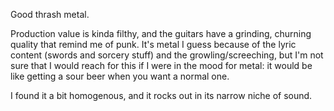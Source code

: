 Good thrash metal.

Production value is kinda filthy, and the guitars have a grinding, churning quality that remind
me of punk. It's metal I guess because of the lyric content (swords and sorcery stuff)
and the growling/screeching, but I'm not sure that I would reach for this if I were in the mood
for metal: it would be like getting a sour beer when you want a normal one.

I found it a bit homogenous, and it rocks out in its narrow niche of sound.
